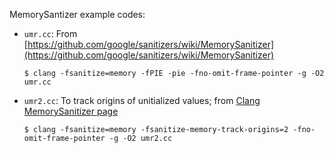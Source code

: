MemorySantizer example codes:

-  `umr.cc`: From [https://github.com/google/sanitizers/wiki/MemorySanitizer](https://github.com/google/sanitizers/wiki/MemorySanitizer)
    ```
    $ clang -fsanitize=memory -fPIE -pie -fno-omit-frame-pointer -g -O2 umr.cc
    ```
-  `umr2.cc`: To track origins of unitialized values; from [Clang MemorySanitizer page](https://clang.llvm.org/docs/MemorySanitizer.html)
    ```
    $ clang -fsanitize=memory -fsanitize-memory-track-origins=2 -fno-omit-frame-pointer -g -O2 umr2.cc
    ```
